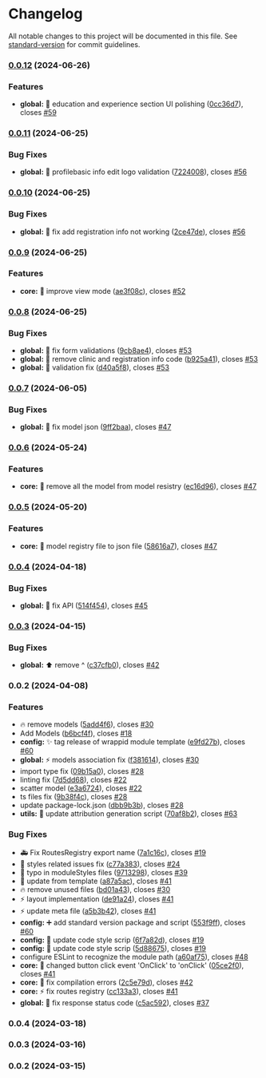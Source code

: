 # Changelog

All notable changes to this project will be documented in this file. See [standard-version](https://github.com/conventional-changelog/standard-version) for commit guidelines.

### [0.0.12](https://https//github.com/Rxefy/profile-module/compare/v0.0.11...v0.0.12) (2024-06-26)


### Features

* **global:** :lipstick: education and experience section UI polishing ([0cc36d7](https://https//github.com/Rxefy/profile-module/commit/0cc36d7aa9c5189ee8ed2c8da3381fe58207bc7e)), closes [#59](https://https//github.com/Rxefy/profile-module/issues/59)

### [0.0.11](https://https//github.com/Rxefy/profile-module/compare/v0.0.10...v0.0.11) (2024-06-25)


### Bug Fixes

* **global:** :bug: profilebasic info edit logo validation ([7224008](https://https//github.com/Rxefy/profile-module/commit/72240082e71f06fd6569536dc8777073ec8efe3b)), closes [#56](https://https//github.com/Rxefy/profile-module/issues/56)

### [0.0.10](https://https//github.com/Rxefy/profile-module/compare/v0.0.9...v0.0.10) (2024-06-25)


### Bug Fixes

* **global:** :bug: fix add registration info not working ([2ce47de](https://https//github.com/Rxefy/profile-module/commit/2ce47de0e9146e56d92420ed529e3eeb6b543d95)), closes [#56](https://https//github.com/Rxefy/profile-module/issues/56)

### [0.0.9](https://https//github.com/Rxefy/profile-module/compare/v0.0.8...v0.0.9) (2024-06-25)


### Features

* **core:** :lipstick: improve view mode ([ae3f08c](https://https//github.com/Rxefy/profile-module/commit/ae3f08c45544e25a78c004a0889f1d263dbe36d6)), closes [#52](https://https//github.com/Rxefy/profile-module/issues/52)

### [0.0.8](https://https//github.com/Rxefy/profile-module/compare/v0.0.7...v0.0.8) (2024-06-25)


### Bug Fixes

* **global:** :bug: fix form validations ([9cb8ae4](https://https//github.com/Rxefy/profile-module/commit/9cb8ae4095cc9a303cf02279f666e31dae0dfda6)), closes [#53](https://https//github.com/Rxefy/profile-module/issues/53)
* **global:** :bug: remove clinic and registration info code ([b925a41](https://https//github.com/Rxefy/profile-module/commit/b925a419c2d39fa0cf067625bcb264c4fb2e04cb)), closes [#53](https://https//github.com/Rxefy/profile-module/issues/53)
* **global:** :bug: validation fix ([d40a5f8](https://https//github.com/Rxefy/profile-module/commit/d40a5f879aa8f90510dc208349c43431f4170b09)), closes [#53](https://https//github.com/Rxefy/profile-module/issues/53)

### [0.0.7](https://https//github.com/Rxefy/profile-module/compare/v0.0.6...v0.0.7) (2024-06-05)


### Bug Fixes

* **global:** :bug: fix model json ([9ff2baa](https://https//github.com/Rxefy/profile-module/commit/9ff2baa5876f47f214fe4ccef76162ba582cf12e)), closes [#47](https://https//github.com/Rxefy/profile-module/issues/47)

### [0.0.6](https://https//github.com/Rxefy/profile-module/compare/v0.0.5...v0.0.6) (2024-05-24)


### Features

* **core:** :wrench: remove all the model from model resistry ([ec16d96](https://https//github.com/Rxefy/profile-module/commit/ec16d9607e813a68d3bb4713bdfd000eb50faa62)), closes [#47](https://https//github.com/Rxefy/profile-module/issues/47)

### [0.0.5](https://https//github.com/Rxefy/profile-module/compare/v0.0.4...v0.0.5) (2024-05-20)


### Features

* **core:** :wrench: model registry file to json file ([58616a7](https://https//github.com/Rxefy/profile-module/commit/58616a731911aaaa872c67031e68d6f68a6511e7)), closes [#47](https://https//github.com/Rxefy/profile-module/issues/47)

### [0.0.4](https://https//github.com/Rxefy/profile-module/compare/v0.0.3...v0.0.4) (2024-04-18)


### Bug Fixes

* **global:** :bug: fix API ([514f454](https://https//github.com/Rxefy/profile-module/commit/514f4547740abec45c4dc173305788d3c8026c6f)), closes [#45](https://https//github.com/Rxefy/profile-module/issues/45)

### [0.0.3](https://https//github.com/Rxefy/profile-module/compare/v0.0.2...v0.0.3) (2024-04-15)


### Bug Fixes

* **global:** :arrow_up: remove ^ ([c37cfb0](https://https//github.com/Rxefy/profile-module/commit/c37cfb09c384bf7b5e329462de09fbc249a27801)), closes [#42](https://https//github.com/Rxefy/profile-module/issues/42)

### 0.0.2 (2024-04-08)


### Features

* :fire: remove  models ([5add4f6](https://https//github.com/Rxefy/profile-module/commit/5add4f673e53632f68ba50ef04fa8fb3c42bd6a1)), closes [#30](https://https//github.com/Rxefy/profile-module/issues/30)
* Add Models ([b6bcf4f](https://https//github.com/Rxefy/profile-module/commit/b6bcf4f6890e8559e339056a1866caf36b10942a)), closes [#18](https://https//github.com/Rxefy/profile-module/issues/18)
* **config:** :sparkles: tag release of wrappid module template ([e9fd27b](https://https//github.com/Rxefy/profile-module/commit/e9fd27b5639b0a564b35525789f53b7b31cebe3f)), closes [#60](https://https//github.com/Rxefy/profile-module/issues/60)
* **global:** :zap: models association fix ([f381614](https://https//github.com/Rxefy/profile-module/commit/f381614d1ad5c409bdd066a97cb3eef12c10feb5)), closes [#30](https://https//github.com/Rxefy/profile-module/issues/30)
* import type fix ([09b15a0](https://https//github.com/Rxefy/profile-module/commit/09b15a001fe76c9082deff4d69466db9538e8d28)), closes [#28](https://https//github.com/Rxefy/profile-module/issues/28)
* linting fix ([7d5dd68](https://https//github.com/Rxefy/profile-module/commit/7d5dd6875ac77586ba446ba755199406fac7d4cd)), closes [#22](https://https//github.com/Rxefy/profile-module/issues/22)
* scatter model ([e3a6724](https://https//github.com/Rxefy/profile-module/commit/e3a6724ad220e9f859637dbd41b89ac9f7b89a72)), closes [#22](https://https//github.com/Rxefy/profile-module/issues/22)
* ts files fix ([9b38f4c](https://https//github.com/Rxefy/profile-module/commit/9b38f4c30e61974d8815e99691ab7205a91566d8)), closes [#28](https://https//github.com/Rxefy/profile-module/issues/28)
* update package-lock.json ([dbb9b3b](https://https//github.com/Rxefy/profile-module/commit/dbb9b3bcf0455b10414c5f253867b3e1a412d6ba)), closes [#28](https://https//github.com/Rxefy/profile-module/issues/28)
* **utils:** :memo: update attribution generation script ([70af8b2](https://https//github.com/Rxefy/profile-module/commit/70af8b2c4bd3739e8856139b0ac953d114ce774d)), closes [#63](https://https//github.com/Rxefy/profile-module/issues/63)


### Bug Fixes

* :ambulance: Fix RoutesRegistry export name ([7a1c16c](https://https//github.com/Rxefy/profile-module/commit/7a1c16c97fe9cec1ed2181e9376854d6e2375264)), closes [#19](https://https//github.com/Rxefy/profile-module/issues/19)
* :art: styles related issues fix ([c77a383](https://https//github.com/Rxefy/profile-module/commit/c77a383e6759bbb81bfd7bf2682d3fdf792af8a6)), closes [#24](https://https//github.com/Rxefy/profile-module/issues/24)
* :bug: typo in moduleStyles files ([9713298](https://https//github.com/Rxefy/profile-module/commit/97132981b490ae91e702d555d6a16f08dd6e039e)), closes [#39](https://https//github.com/Rxefy/profile-module/issues/39)
* :construction_worker: update from template ([a87a5ac](https://https//github.com/Rxefy/profile-module/commit/a87a5acd1f76c52e7e798491dfd9ae8bfca83dcb)), closes [#41](https://https//github.com/Rxefy/profile-module/issues/41)
* :fire: remove unused files ([bd01a43](https://https//github.com/Rxefy/profile-module/commit/bd01a43a179bd3f230a019ba526e146a4a331c82)), closes [#30](https://https//github.com/Rxefy/profile-module/issues/30)
* :zap: layout implementation ([de91a24](https://https//github.com/Rxefy/profile-module/commit/de91a24e2c85cd5843756f8a79671622f966fb7b)), closes [#41](https://https//github.com/Rxefy/profile-module/issues/41)
* :zap: update meta file ([a5b3b42](https://https//github.com/Rxefy/profile-module/commit/a5b3b42f544546dad3fa9c37df27dde93e5a8ce5)), closes [#41](https://https//github.com/Rxefy/profile-module/issues/41)
* **config:** :heavy_plus_sign: add standard version package and script ([553f9ff](https://https//github.com/Rxefy/profile-module/commit/553f9ffd602de6d375945ccf504d467ba2ace81a)), closes [#60](https://https//github.com/Rxefy/profile-module/issues/60)
* **config:** :wrench: update code style scrip ([6f7a82d](https://https//github.com/Rxefy/profile-module/commit/6f7a82d4d9449d1a05035c49ea9a70de7032283e)), closes [#19](https://https//github.com/Rxefy/profile-module/issues/19)
* **config:** :wrench: update code style scrip ([5d88675](https://https//github.com/Rxefy/profile-module/commit/5d88675aaab8940247bf969da097919abd559b49)), closes [#19](https://https//github.com/Rxefy/profile-module/issues/19)
* configure ESLint to recognize the module path ([a60af75](https://https//github.com/Rxefy/profile-module/commit/a60af7525a8f01f801e5d64e9a73d06348bf8b67)), closes [#48](https://https//github.com/Rxefy/profile-module/issues/48)
* **core:** :bug: changed button click event 'OnClick' to 'onClick' ([05ce2f0](https://https//github.com/Rxefy/profile-module/commit/05ce2f00759e7493d54cf7e7ad4bb26c614ada92)), closes [#41](https://https//github.com/Rxefy/profile-module/issues/41)
* **core:** :bug: fix compilation errors ([2c5e79d](https://https//github.com/Rxefy/profile-module/commit/2c5e79d66fc721c7a215f08394d0b81382b31f78)), closes [#42](https://https//github.com/Rxefy/profile-module/issues/42)
* **core:** :zap: fix routes registry ([cc133a3](https://https//github.com/Rxefy/profile-module/commit/cc133a3f5a0c2f001a13385abcbe4376781ee6ff)), closes [#41](https://https//github.com/Rxefy/profile-module/issues/41)
* **global:** :bug: fix response status code ([c5ac592](https://https//github.com/Rxefy/profile-module/commit/c5ac592b750d6727dbb48c1a4f55c099d8361f00)), closes [#37](https://https//github.com/Rxefy/profile-module/issues/37)

### 0.0.4 (2024-03-18)

### 0.0.3 (2024-03-16)

### 0.0.2 (2024-03-15)
